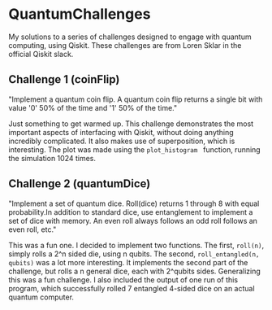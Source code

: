 # QuantumChallenges
My solutions to a series of challenges designed to engage with quantum computing, using Qiskit. These challenges are from Loren Sklar in the official Qiskit slack.

## Challenge 1 (coinFlip)
"Implement a quantum coin flip. A quantum coin flip returns a single bit with value '0' 50% of the time and '1' 50% of the time."

Just something to get warmed up. This challenge demonstrates the most important aspects of interfacing with Qiskit, without doing anything incredibly complicated. It also makes use of superposition, which is interesting. The plot was made using the `plot_histogram ` function, running the simulation 1024 times.

## Challenge 2 (quantumDice)
"Implement a set of quantum dice. Roll(dice) returns 1 through 8 with equal probability.In addition to standard dice, use entanglement to implement a set of dice with memory. An even roll always follows an odd roll follows an even roll, etc."

This was a fun one. I decided to implement two functions. The first, `roll(n)`, simply rolls a 2^n sided die, using n qubits. The second, `roll_entangled(n, qubits)` was a lot more interesting. It implements the second part of the challenge, but rolls a n general dice, each with 2^qubits sides. Generalizing this was a fun challenge. I also included the output of one run of this program, which successfully rolled 7 entangled 4-sided dice on an actual quantum computer.
